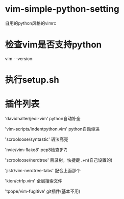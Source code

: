 # vim-simple-python-setting

自用的python风格的vimrc


# 检查vim是否支持python

vim --version

# 执行setup.sh

# 插件列表

'davidhalter/jedi-vim' python自动补全

'vim-scripts/indentpython.vim' python自动缩进

'scrooloose/syntastic' 语法高亮

'nvie/vim-flake8' pep8检查(F7)

'scrooloose/nerdtree' 目录树，快捷键 .+n(自己设置的)

'jistr/vim-nerdtree-tabs' 配合上面那个

'kien/ctrlp.vim' 全局搜索文件

'tpope/vim-fugitive' git插件(基本不用)
